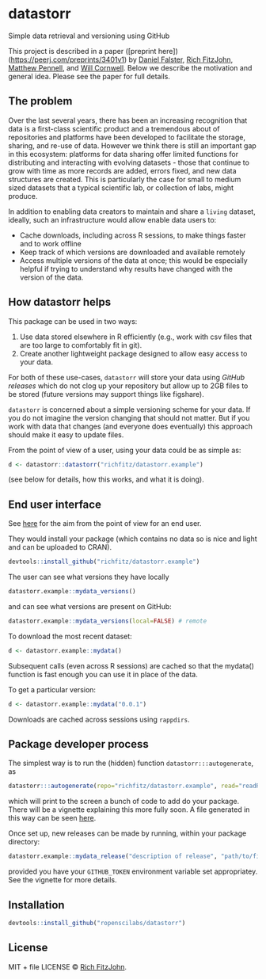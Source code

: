 # datastorr

Simple data retrieval and versioning using GitHub

This project is described in a paper ([preprint here])(https://peerj.com/preprints/3401v1) by [Daniel Falster](https://github.com/dfalster/), [Rich FitzJohn](https://github.com/richfitz/), [Matthew Pennell](https://github.com/mwpennell/), and [Will Cornwell](https://github.com/wcornwell/). Below we describe the motivation and general idea. Please see the paper for full details.

## The problem

Over the last several years, there has been an increasing recognition that data is a first-class scientific product and a tremendous about of repositories and platforms have been developed to facilitate the storage, sharing, and re-use of data. However we think there is still an important gap in this ecosystem: platforms for data sharing offer limited functions for distributing and interacting with evolving datasets - those that continue to grow with time as more records are added, errors fixed, and new data structures are created. This is particularly the case for small to medium sized datasets that a typical scientific lab, or collection of labs, might produce.

In addition to enabling data creators to maintain and share a `living` dataset, ideally, such an infrastructure would allow enable data users to:

* Cache downloads, including across R sessions, to make things faster and to work offline
* Keep track of which versions are downloaded and available remotely
* Access multiple versions of the data at once; this would be especially helpful if trying to understand why results have changed with the version of the data.

## How datastorr helps

This package can be used in two ways:

1. Use data stored elsewhere in R efficiently (e.g., work with csv files that are too large to comfortably fit in git).
2. Create another lightweight package designed to allow easy access to your data.

For both of these use-cases, `datastorr` will store your data using _GitHub releases_ which do not clog up your repository but allow up to 2GB files to be stored (future versions may support things like figshare).

`datastorr` is concerned about a simple versioning scheme for your data.  If you do not imagine the version changing that should not matter.  But if you work with data that changes (and everyone does eventually) this approach should make it easy to update files.

From the point of view of a user, using your data could be as simple as:

```r
d <- datastorr::datastorr("richfitz/datastorr.example")
```

(see below for details, how this works, and what it is doing).

## End user interface

See [here](https://github.com/richfitz/datastorr.example) for the aim from the point of view for an end user.

They would install your package (which contains no data so is nice and
light and can be uploaded to CRAN).

```r
devtools::install_github("richfitz/datastorr.example")
```

The user can see what versions they have locally

```r
datastorr.example::mydata_versions()
```

and can see what versions are present on GitHub:

```r
datastorr.example::mydata_versions(local=FALSE) # remote
```

To download the most recent dataset:

```r
d <- datastorr.example::mydata()
```

Subsequent calls (even across R sessions) are cached so that the mydata() function is fast enough you can use it in place of the data.

To get a particular version:

```r
d <- datastorr.example::mydata("0.0.1")
```

Downloads are cached across sessions using `rappdirs`.

## Package developer process

The simplest way is to run the (hidden) function `datastorr:::autogenerate`, as


```r
datastorr:::autogenerate(repo="richfitz/datastorr.example", read="readRDS", name="mydata")
```

which will print to the screen a bunch of code to add do your package.  There will be a vignette explaining this more fully soon.  A file generated in this way can be seen  [here](https://github.com/richfitz/datastorr.example/blob/master/R/package.R).

Once set up, new releases can be made by running, within your package directory:

```r
datastorr.example::mydata_release("description of release", "path/to/file")
```

provided you have your `GITHUB_TOKEN` environment variable set appropriatey.  See the vignette for more details.

## Installation

```r
devtools::install_github("ropenscilabs/datastorr")
```

## License

MIT + file LICENSE © [Rich FitzJohn](https://github.com/richfitz).
